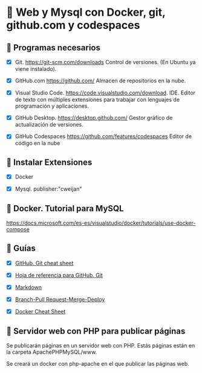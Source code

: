 # :beginner: Web y Mysql con Docker, git, github.com y codespaces

## :bank: Programas necesarios

- [x] Git. https://git-scm.com/downloads  Control de versiones. (En Ubuntu ya viene instalado).

- [x] GitHub.com https://github.com/ Almacen de repositorios en la nube.

- [x] Visual Studio Code. https://code.visualstudio.com/download. IDE. Editor de texto con múltiples extensiones para trabajar con lenguajes de programación y aplicaciones.

- [x] GitHub Desktop. https://desktop.github.com/ Gestor gráfico de actualización de versiones.

- [x] GitHub Codespaces https://github.com/features/codespaces Editor de código en la nube

## :pill: Instalar Extensiones

- [x] Docker

- [x] Mysql. publisher:"cweijan"

## :hammer: Docker. Tutorial para MySQL

https://docs.microsoft.com/es-es/visualstudio/docker/tutorials/use-docker-compose

## :eyes: Guías

- [x] [GitHub. Git cheat sheet](https://github.com/BBDDDocker/Guias/github-git-cheat-sheet.pdf)

- [x] [Hoja de referencia para GitHub. Git](https://github.com/BBDDDocker/Guias/00_git-markdown-cheatsheet.pdf)

- [x] [Markdown](https://github.com/IESAlisal/BBDDDocker/blob/main/Guias/00_git-markdown-cheatsheet.pdf)

- [x] [Branch-Pull Request-Merge-Deploy](https://github.com/IESAlisal/BBDDDocker/blob/main/Guias/github-flow-cheatsheet.pdf)

- [x] [Docker Cheat Sheet ](https://github.com/IESAlisal/BBDDDocker/blob/main/Guias/Docker_Cheat_Sheet-2.pdf)

## :sunrise: Servidor web con PHP para publicar páginas

Se publicarán páginas en un servidor web con PHP. Estás páginas están en la carpeta ApachePHPMySQL/www.

Se creará un docker con php-apache en el que publicar las páginas web.
